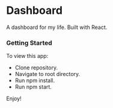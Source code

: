 # Dashboard
A dashboard for my life. Built with React. 

### Getting Started
To view this app:

- Clone repository.
- Navigate to root directory.
- Run npm install.
- Run npm start.

Enjoy!
